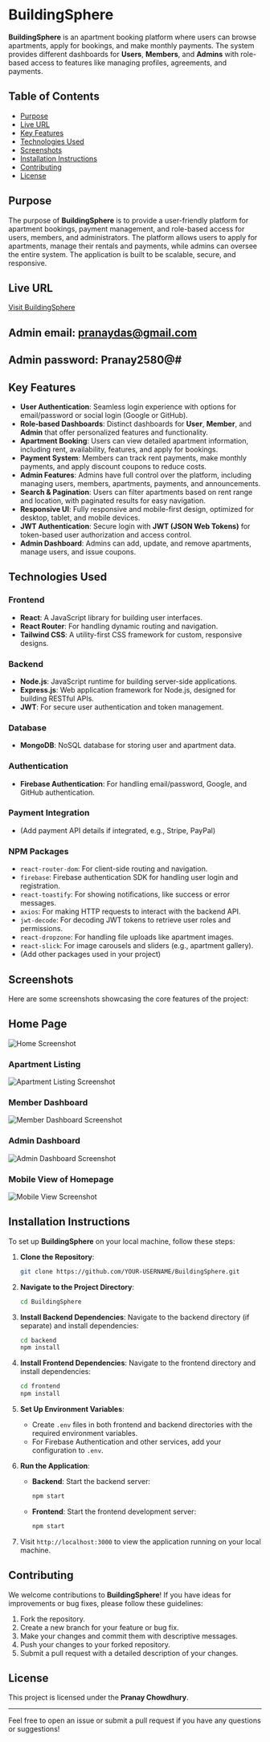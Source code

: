 # BuildingSphere

**BuildingSphere** is an apartment booking platform where users can browse apartments, apply for bookings, and make monthly payments. The system provides different dashboards for **Users**, **Members**, and **Admins** with role-based access to features like managing profiles, agreements, and payments.

## Table of Contents
- [Purpose](#purpose)
- [Live URL](#live-url)
- [Key Features](#key-features)
- [Technologies Used](#technologies-used)
- [Screenshots](#screenshots)
- [Installation Instructions](#installation-instructions)
- [Contributing](#contributing)
- [License](#license)

## Purpose
The purpose of **BuildingSphere** is to provide a user-friendly platform for apartment bookings, payment management, and role-based access for users, members, and administrators. The platform allows users to apply for apartments, manage their rentals and payments, while admins can oversee the entire system. The application is built to be scalable, secure, and responsive.

## Live URL
[Visit BuildingSphere](https://assignment-12-77319.web.app/) 

## Admin email: pranaydas@gmail.com
## Admin password: Pranay2580@#

## Key Features
- **User Authentication**: Seamless login experience with options for email/password or social login (Google or GitHub).
- **Role-based Dashboards**: Distinct dashboards for **User**, **Member**, and **Admin** that offer personalized features and functionality.
- **Apartment Booking**: Users can view detailed apartment information, including rent, availability, features, and apply for bookings.
- **Payment System**: Members can track rent payments, make monthly payments, and apply discount coupons to reduce costs.
- **Admin Features**: Admins have full control over the platform, including managing users, members, apartments, payments, and announcements.
- **Search & Pagination**: Users can filter apartments based on rent range and location, with paginated results for easy navigation.
- **Responsive UI**: Fully responsive and mobile-first design, optimized for desktop, tablet, and mobile devices.
- **JWT Authentication**: Secure login with **JWT (JSON Web Tokens)** for token-based user authorization and access control.
- **Admin Dashboard**: Admins can add, update, and remove apartments, manage users, and issue coupons.

## Technologies Used
### Frontend
- **React**: A JavaScript library for building user interfaces.
- **React Router**: For handling dynamic routing and navigation.
- **Tailwind CSS**: A utility-first CSS framework for custom, responsive designs.

### Backend
- **Node.js**: JavaScript runtime for building server-side applications.
- **Express.js**: Web application framework for Node.js, designed for building RESTful APIs.
- **JWT**: For secure user authentication and token management.

### Database
- **MongoDB**: NoSQL database for storing user and apartment data.

### Authentication
- **Firebase Authentication**: For handling email/password, Google, and GitHub authentication.

### Payment Integration
- (Add payment API details if integrated, e.g., Stripe, PayPal)

### NPM Packages
- `react-router-dom`: For client-side routing and navigation.
- `firebase`: Firebase authentication SDK for handling user login and registration.
- `react-toastify`: For showing notifications, like success or error messages.
- `axios`: For making HTTP requests to interact with the backend API.
- `jwt-decode`: For decoding JWT tokens to retrieve user roles and permissions.
- `react-dropzone`: For handling file uploads like apartment images.
- `react-slick`: For image carousels and sliders (e.g., apartment gallery).
- (Add other packages used in your project)

## Screenshots
Here are some screenshots showcasing the core features of the project:
## Home Page
![Home Screenshot](https://raw.githubusercontent.com/Programming-Hero-Web-Course4/b10a12-client-side-PranayChowdhury00/refs/heads/main/Home.png?token=GHSAT0AAAAAAC3L2EHQSKNAHDIMJW2BJFKOZ4KPVFA)

### Apartment Listing
![Apartment Listing Screenshot](https://github.com/Programming-Hero-Web-Course4/b10a12-client-side-PranayChowdhury00/blob/main/apartment.png?raw=true)

### Member Dashboard
![Member Dashboard Screenshot](https://raw.githubusercontent.com/Programming-Hero-Web-Course4/b10a12-client-side-PranayChowdhury00/refs/heads/main/Member.png?token=GHSAT0AAAAAAC3L2EHRFZGSZQP25IMHAPHEZ4KPVSQ)

### Admin Dashboard
![Admin Dashboard Screenshot](https://github.com/Programming-Hero-Web-Course4/b10a12-client-side-PranayChowdhury00/blob/main/admin.png?raw=true)

### Mobile View of Homepage
![Mobile View Screenshot](https://raw.githubusercontent.com/Programming-Hero-Web-Course4/b10a12-client-side-PranayChowdhury00/refs/heads/main/MobileVew.png?token=GHSAT0AAAAAAC3L2EHQQ2WM2EOTTL6J6NFEZ4KPRSA)

## Installation Instructions
To set up **BuildingSphere** on your local machine, follow these steps:

1. **Clone the Repository**:
    ```bash
    git clone https://github.com/YOUR-USERNAME/BuildingSphere.git
    ```

2. **Navigate to the Project Directory**:
    ```bash
    cd BuildingSphere
    ```

3. **Install Backend Dependencies**:
    Navigate to the backend directory (if separate) and install dependencies:
    ```bash
    cd backend
    npm install
    ```

4. **Install Frontend Dependencies**:
    Navigate to the frontend directory and install dependencies:
    ```bash
    cd frontend
    npm install
    ```

5. **Set Up Environment Variables**:
    - Create `.env` files in both frontend and backend directories with the required environment variables.
    - For Firebase Authentication and other services, add your configuration to `.env`.

6. **Run the Application**:
    - **Backend**: Start the backend server:
      ```bash
      npm start
      ```
    - **Frontend**: Start the frontend development server:
      ```bash
      npm start
      ```

7. Visit `http://localhost:3000` to view the application running on your local machine.

## Contributing
We welcome contributions to **BuildingSphere**! If you have ideas for improvements or bug fixes, please follow these guidelines:

1. Fork the repository.
2. Create a new branch for your feature or bug fix.
3. Make your changes and commit them with descriptive messages.
4. Push your changes to your forked repository.
5. Submit a pull request with a detailed description of your changes.

## License
This project is licensed under the **Pranay Chowdhury**.

---

Feel free to open an issue or submit a pull request if you have any questions or suggestions!
